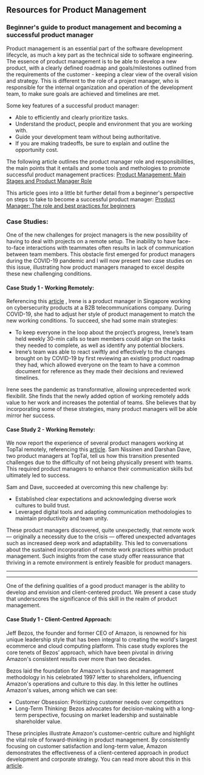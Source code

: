 ## Resources for Product Management

### Beginner's guide to product management and becoming a successful product manager
Product management is an essential part of the software development lifecycle, as much a key part as the technical side to software engineering. The essence of product management is to be able to develop a new product, with a clearly defined roadmap and goals/milestones outlined from the requirements of the customer - keeping a clear view of the overall vision and strategy. This is different to the role of a project manager, who is responsible for the internal organization and operation of the development team, to make sure goals are achieved and timelines are met. 

Some key features of a successful product manager:
* Able to efficiently and clearly prioritize tasks.
* Understand the product, people and environment that you are working with.
* Guide your development team without being authoritative.
* If you are making tradeoffs, be sure to explain and outline the opportunity cost.

 The following article outlines the product manager role and responsibilities, the main points that it entails and some tools and methologies to promote successful product management practices: [Product Management: Main Stages and Product Manager Role](https://www.altexsoft.com/blog/business/product-management-main-stages-and-product-manager-role/#:~:text=Product%20management%20is%20a%20process,development%2C%20marketing%2C%20and%20sales.)
 
 This article goes into a little bit further detail from a beginner's perspective on steps to take to become a successful product manager: [Product Manager: The role and best practices for beginners](https://www.atlassian.com/agile/product-management/product-manager)

### Case Studies:

One of the new challenges for project managers is the new possibility of having to deal with projects on a remote setup. The inability to have face-to-face interactions with teammates often results in lack of communication between team members. This obstacle first emerged for product managers during the COVID-19 pandemic and I will now present two case studies on this issue, illustrating how product managers managed to excel despite these new challenging conditions.

#### Case Study 1 - Working Remotely:

Referencing this [article](https://curiouscore.com/resource/4-lessons-for-product-management-in-a-post-pandemic-world/) , Irene is a product manager in Singapore working on cybersecurity products at a B2B telecommunications company. During COVID-19, she had to adjust her style of product management to match the new working conditions. To succeed, she had some main strategies:
* To keep everyone in the loop about the project’s progress, Irene’s team held weekly 30-min calls so team members could align on the tasks they needed to complete, as well as identify any potential blockers.
* Irene’s team was able to react swiftly and effectively to the changes brought on by COVID-19 by first reviewing an existing product roadmap they had, which allowed everyone on the team to have a common document for reference as they made their decisions and reviewed timelines.

Irene sees the pandemic as transformative, allowing unprecedented work flexibilit. She finds that the newly added option of working remotely adds value to her work and increases the potential of teams. She believes that by incorporating some of these strategies, many product managers will be able mirror her success.


#### Case Study 2 - Working Remotely:

We now report the experience of several product managers working at TopTal remotely, referencing this [article](https://www.toptal.com/product-managers/remote/product-managers-shift-to-remote). Sam Nissinen and Darshan Dave, two product managers at TopTal, tell us how this transition presented challenges due to the difficulty of not being physically present with teams. This required product managers to enhance their communication skills but ultimately led to success. 

Sam and Dave, succeeded at overcoming this new challenge by:
* Established clear expectations and acknowledging diverse work cultures to build trust.
* Leveraged digital tools and adapting communication methodologies to maintain productivity and team unity.

These product managers discovered, quite unexpectedly, that remote work — originally a necessity due to the crisis — offered unexpected advantages such as increased deep work and adaptability. This led to conversations about the sustained incorporation of remote work practices within product management. Such insights from the case study offer reassurance that thriving in a remote environment is entirely feasible for product managers.

------

------

One of the defining qualities of a good product manager is the ability to develop and envision and client-centered product. We present a case study that underscores the significance of this skill in the realm of product management.

#### Case Study 1 - Client-Centred Approach:


Jeff Bezos, the founder and former CEO of Amazon, is renowned for his unique leadership style that has been integral to creating the world's largest ecommerce and cloud computing platform. This case study explores the core tenets of Bezos’ approach, which have been pivotal in driving Amazon's consistent results over more than two decades​​.

Bezos laid the foundation for Amazon's business and management methodology in his celebrated 1997 letter to shareholders, influencing Amazon's operations and culture to this day​​. In this letter he outlines Amazon's values, among which we can see:
* Customer Obsession: Prioritizing customer needs over competitors
* Long-Term Thinking: Bezos advocates for decision-making with a long-term perspective, focusing on market leadership and sustainable shareholder value​​.


These principles illustrate Amazon's customer-centric culture and highlight the vital role of forward-thinking in product management. By consistently focusing on customer satisfaction and long-term value, Amazon demonstrates the effectiveness of a client-centered approach in product development and corporate strategy. You can read more about this in this [article](https://www.hustlebadger.com/what-do-product-teams-do/jeff-bezos-leadership-principles/#its-all-about-the-long-term).

